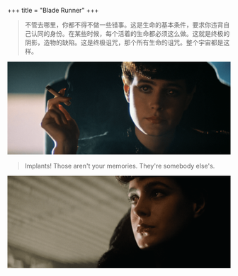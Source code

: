 +++
title = "Blade Runner"
+++

> 不管去哪里，你都不得不做一些错事。这是生命的基本条件，要求你违背自己认同的身份。在某些时候，每个活着的生命都必须这么做。这就是终极的阴影，造物的缺陷。这是终极诅咒，那个所有生命的诅咒。整个宇宙都是这样。

![rachael-1](images/Blade.Runner.1982.2160p.BluRay.x264.8bit.SDR.DTS-HD.MA.TrueHD.7.1.Atmos-SWTYBLZ.mkv_002019.027.png)  

> Implants! Those aren't your memories. They're somebody else's.

![rachael-2](images/Blade.Runner.1982.2160p.BluRay.x264.8bit.SDR.DTS-HD.MA.TrueHD.7.1.Atmos-SWTYBLZ.mkv_003401.790.png)  
